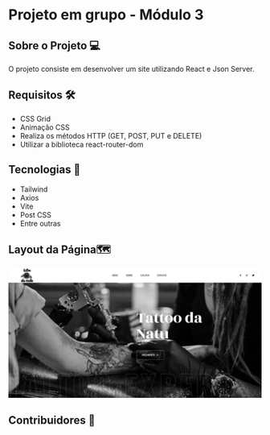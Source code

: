 <h1>Projeto em grupo - Módulo 3 </h1>

<h2>Sobre o Projeto 💻</h2>
<p align="justify">O projeto consiste em desenvolver um site utilizando React e Json Server.</p>

<h2>Requisitos 🛠</h2>
<ul>
<li>CSS Grid </li>
<li>Animação CSS</li>
<li>Realiza os métodos HTTP (GET, POST, PUT e DELETE)</li>
<li>Utilizar a biblioteca react-router-dom</li>
</ul>

<h2>Tecnologias 🔮</h2>
<ul>
<li>Tailwind</li>
<li>Axios</li>
<li>Vite</li>
<li>Post CSS</li>
<li>Entre outras</li>
</ul>

<h2>Layout da Página🗺</h2>
<img src="https://raw.githubusercontent.com/TRQ10/Trabalho-Grupo-Modulo-3/main/src/img/gallery/interface.png"></img>

<h2>Contribuidores 🌟</h2>

